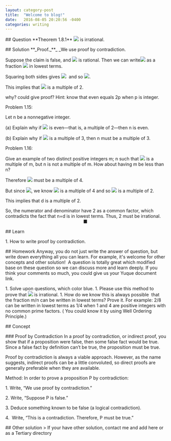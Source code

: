 ```yaml
--- 
layout: category-post
title:  "Welcome to blog!"
date:   2016-08-05 20:20:56 -0400
categories: writing
---
```


\## Question
\*\*Theorem 1.8.1\*\* ![](https://cdn.nlark.com/yuque/\_\_latex/e6f860efb95f26db5fd44c3e241c84c9.svg#card=math&code=%5Csqrt%202&height=21&width=22) is irrational.

\## Solution
\*\*\_Proof.\_\*\*\_ \_We use proof by contradiction.

Suppose the claim is false, and ![](https://cdn.nlark.com/yuque/\_\_latex/e6f860efb95f26db5fd44c3e241c84c9.svg#card=math&code=%5Csqrt%202&height=21&width=22) is rational. Then we can write![](https://cdn.nlark.com/yuque/\_\_latex/e6f860efb95f26db5fd44c3e241c84c9.svg#card=math&code=%5Csqrt%202&height=21&width=22) as a fraction ![](https://cdn.nlark.com/yuque/\_\_latex/b26ffa0cc82660b8e5b4d4d5fd31db4b.svg#card=math&code=n%2Fd&height=20&width=27) in lowest terms.

Squaring both sides gives ![](https://cdn.nlark.com/yuque/\_\_latex/08e2a36523087394e58fc063923d6cf0.svg#card=math&code=2%20%3D%20n%5E2%20%2F%20d%5E2%20&height=23&width=73)  and so ![](https://cdn.nlark.com/yuque/\_\_latex/73c613eeebc17cadc1bbbb200bc5c1b1.svg#card=math&code=2d%5E2%20%3D%20n%20%5E2&height=19&width=65).

This implies that ![](https://cdn.nlark.com/yuque/\_\_latex/7b8b965ad4bca0e41ab51de7b31363a1.svg#card=math&code=n&height=12&width=10) is a multiple of 2.

why? could give proof? Hint: know that even equals 2p when p is integer.

Problem 1.15:

Let n be a nonnegative integer.

(a) Explain why if ![](https://cdn.nlark.com/yuque/\_\_latex/e937d5a502d6556c5c35bb8d5d61906d.svg#card=math&code=%5Ccolor%7Bblue%7D%7Bn%5E2%7D&height=19&width=17) is even—that is, a multiple of 2—then n is even.

(b) Explain why if ![](https://cdn.nlark.com/yuque/\_\_latex/e937d5a502d6556c5c35bb8d5d61906d.svg#card=math&code=%5Ccolor%7Bblue%7D%7Bn%5E2%7D&height=19&width=17) is a multiple of 3, then n must be a multiple of 3.

Problem 1.16:

Give an example of two distinct positive integers m; n such that ![](https://cdn.nlark.com/yuque/\_\_latex/e937d5a502d6556c5c35bb8d5d61906d.svg#card=math&code=%5Ccolor%7Bblue%7D%7Bn%5E2%7D&height=19&width=17) is a multiple of
m, but n is not a multiple of m. How about having m be less than n?

Therefore ![](https://cdn.nlark.com/yuque/\_\_latex/6595d679e306a127a3fe53268bcaddb2.svg#card=math&code=n%5E2&height=19&width=17) must be a multiple of 4.

But since ![](https://cdn.nlark.com/yuque/\_\_latex/73c613eeebc17cadc1bbbb200bc5c1b1.svg#card=math&code=2d%5E2%20%3D%20n%20%5E2&height=19&width=65), we know ![](https://cdn.nlark.com/yuque/\_\_latex/35fffee18cc777ec3b8cc7b401eb2377.svg#card=math&code=2d%5E2%20%0A&height=19&width=24) is a multiple of 4 and so ![](https://cdn.nlark.com/yuque/\_\_latex/826493fbe319671d8dd2aa6711227414.svg#card=math&code=d%5E2&height=19&width=16) is a multiple of 2.

This implies that d is a multiple of 2.

So, the numerator and denominator have 2 as a common factor, which contradicts
the fact that n=d is in lowest terms. Thus, 2 must be irrational.                                                                   ■

\## Learn

1\. How to write proof by contradiction.

\## Homework
Anyway, you do not just write the answer of question, but write down everything all you can learn. For example, it's welcome for other concepts and other solution!  A question is totally great which modified base on these question so we can discuss more and learn deeply. If you think your comments so much, you could give us your Yuque document link.

1\. Solve upon questions, which color blue.
1\. Please use this method to prove that ![](https://cdn.nlark.com/yuque/\_\_latex/31298769fe250d8aa3c3437bc7db799a.svg#card=math&code=%5Csqrt%204&height=21&width=22) is irrational.
1\. How do we know this is always possible  that the fraction m/n can be written in lowest terms? Prove it. For example: 2/8 can be written in lowest terms as 1/4 when 1 and 4 are positive integers with no common prime factors. ( You could know it by using Well Ordering Principle.)

\## Concept

\### Proof by Contradiction
In a proof by contradiction, or indirect proof, you show that if a proposition were false, then some false fact would be true. Since a false fact by definition can’t be true, the proposition must be true.

Proof by contradiction is always a viable approach. However, as the name suggests, indirect proofs can be a little convoluted, so direct proofs are generally preferable when they are available.

Method: In order to prove a proposition P by contradiction:

1\. Write, “We use proof by contradiction.”

2\. Write, “Suppose P is false.”

3\. Deduce something known to be false (a logical contradiction).

4\.  Write, “This is a contradiction. Therefore, P must be true.”

\## Other solution
\> If your have other solution, contact me and add here or as a Tertiary directory